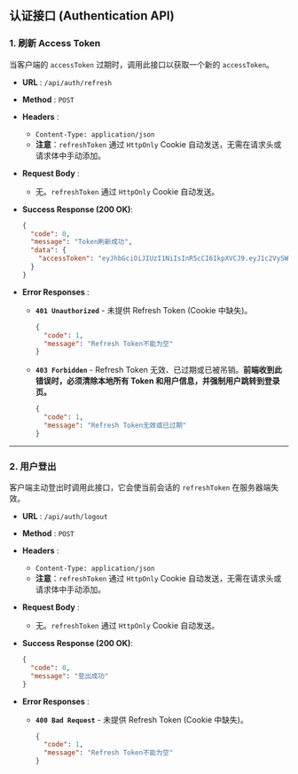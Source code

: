 ## **认证接口 (Authentication API)**

### **1. 刷新 Access Token**

当客户端的 `accessToken` 过期时，调用此接口以获取一个新的 `accessToken`。

*   **URL** : `/api/auth/refresh`
*   **Method** : `POST`
*   **Headers** :
    *   `Content-Type: application/json`
    *   **注意**：`refreshToken` 通过 `HttpOnly` Cookie 自动发送，无需在请求头或请求体中手动添加。

*   **Request Body** :
    *   无。`refreshToken` 通过 `HttpOnly` Cookie 自动发送。

*   **Success Response (200 OK)**:
    ```json
    {
      "code": 0,
      "message": "Token刷新成功",
      "data": {
        "accessToken": "eyJhbGciOiJIUzI1NiIsInR5cCI6IkpXVCJ9.eyJ1c2VySWQiOjEyMywiaWF0IjoxNj..."
      }
    }
    ```

*   **Error Responses** :

    *   **`401 Unauthorized`** - 未提供 Refresh Token (Cookie 中缺失)。
        ```json
        {
          "code": 1,
          "message": "Refresh Token不能为空"
        }
        ```
    *   **`403 Forbidden`** - Refresh Token 无效、已过期或已被吊销。**前端收到此错误时，必须清除本地所有 Token 和用户信息，并强制用户跳转到登录页。**
        ```json
        { 
          "code": 1,
          "message": "Refresh Token无效或已过期"
        }
        ```

---

### **2. 用户登出**

客户端主动登出时调用此接口，它会使当前会话的 `refreshToken` 在服务器端失效。

*   **URL** : `/api/auth/logout`
*   **Method** : `POST`
*   **Headers** :
    *   `Content-Type: application/json`
    *   **注意**：`refreshToken` 通过 `HttpOnly` Cookie 自动发送，无需在请求头或请求体中手动添加。

*   **Request Body** :
    *   无。`refreshToken` 通过 `HttpOnly` Cookie 自动发送。

*   **Success Response (200 OK)**:
    ```json
    {
      "code": 0,
      "message": "登出成功"
    }
    ```
*   **Error Responses** :
    *   **`400 Bad Request`** - 未提供 Refresh Token (Cookie 中缺失)。
        ```json
        {
          "code": 1,
          "message": "Refresh Token不能为空"
        }
        ```